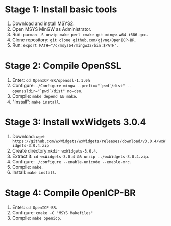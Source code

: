 # Stage 1: Install basic tools

1. Download and install MSYS2.
2. Open MSYS MinGW as Administrator.
3. Run: ```pacman -S unzip make perl cmake git mingw-w64-i686-gcc```.
4. Clone repository: ```git clone github.com/gjvnq/OpenICP-BR```.
5. Run: ```export PATH="/c/msys64/mingw32/bin:$PATH"```.

# Stage 2: Compile OpenSSL

1. Enter: ```cd OpenICP-BR/openssl-1.1.0h```
2. Configure: ```./Configure mingw --prefix="`pwd`/dist" --openssldir="`pwd`/dist" no-dso```.
3. Compile: ```make depend && make```.
4. "Install": ```make install```.

# Stage 3: Install wxWidgets 3.0.4

1. Download: ```wget https://github.com/wxWidgets/wxWidgets/releases/download/v3.0.4/wxWidgets-3.0.4.zip```
2. Create directory:```mkdir wxWidgets-3.0.4```.
3. Extract it: ```cd wxWidgets-3.0.4 && unzip ../wxWidgets-3.0.4.zip```.
4. Configure: ```./configure --enable-unicode --enable-xrc```.
5. Compile: ```make```.
6. Install: ```make install```.

# Stage 4: Compile OpenICP-BR

1. Enter: ```cd OpenICP-BR```.
2. Configure: ```cmake -G "MSYS Makefiles"```
3. Compile: ```make openicp```.